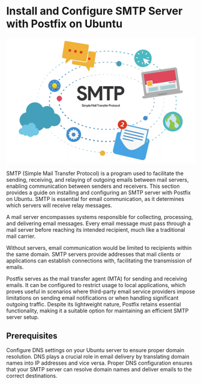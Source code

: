 # Install and Configure SMTP Server with Postfix on Ubuntu

![alt text](image.png)

SMTP (Simple Mail Transfer Protocol) is a program used to facilitate the sending, receiving, and relaying of outgoing emails between mail servers, enabling communication between senders and receivers. This section provides a guide on installing and configuring an SMTP server with Postfix on Ubuntu. SMTP is essential for email communication, as it determines which servers will receive relay messages.

A mail server encompasses systems responsible for collecting, processing, and delivering email messages. Every email message must pass through a mail server before reaching its intended recipient, much like a traditional mail carrier.

Without servers, email communication would be limited to recipients within the same domain. SMTP servers provide addresses that mail clients or applications can establish connections with, facilitating the transmission of emails.

Postfix serves as the mail transfer agent (MTA) for sending and receiving emails. It can be configured to restrict usage to local applications, which proves useful in scenarios where third-party email service providers impose limitations on sending email notifications or when handling significant outgoing traffic. Despite its lightweight nature, Postfix retains essential functionality, making it a suitable option for maintaining an efficient SMTP server setup.

## Prerequisites

Configure DNS settings on your Ubuntu server to ensure proper domain resolution. DNS plays a crucial role in email delivery by translating domain names into IP addresses and vice versa. Proper DNS configuration ensures that your SMTP server can resolve domain names and deliver emails to the correct destinations.